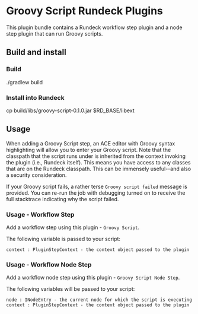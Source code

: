 # Groovy Script Rundeck Plugins

This plugin bundle contains a Rundeck workflow step plugin and a node step plugin that can run Groovy scripts.

## Build and install

### Build

./gradlew build

### Install into Rundeck

cp build/libs/groovy-script-0.1.0.jar $RD_BASE/libext

## Usage

When adding a Groovy Script step, an ACE editor with Groovy syntax highlighting 
will allow  you to enter your Groovy script.  Note that the classpath that the 
script runs under is inherited from the context invoking the plugin (i.e., Rundeck itself).
This means you have access to any classes that are on the Rundeck classpath.  This
can be immensely useful--and also a security consideration.

If your Groovy script fails, a rather terse `Groovy script failed` message is
provided. You can re-run the job with debugging turned on to receive the full 
stacktrace indicating why the script failed.

### Usage - Workflow Step

Add a workflow step using this plugin - `Groovy Script`.

The following variable is passed to your script:

```
context : PluginStepContext - the context object passed to the plugin
```

### Usage - Workflow Node Step

Add a workflow node step using this plugin - `Groovy Script Node Step`.

The following variables will be passed to your script:

```
node : INodeEntry - the current node for which the script is executing
context : PluginStepContext - the context object passed to the plugin
```
